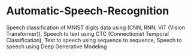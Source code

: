 # Automatic-Speech-Recognition
Speech classification of MNIST digits data using (CNN, RNN, ViT (Vision Transformer)), Speech to text using CTC (Connectionist Temporal Classification), Text to speech using sequence to sequence, Speech to speech using Deep Generative Modeling

